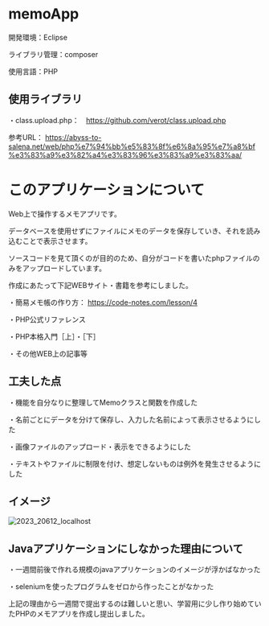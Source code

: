 # memoApp

開発環境：Eclipse

ライブラリ管理：composer

使用言語：PHP

## 使用ライブラリ
・class.upload.php：　https://github.com/verot/class.upload.php

参考URL： https://abyss-to-salena.net/web/php%e7%94%bb%e5%83%8f%e6%8a%95%e7%a8%bf%e3%83%a9%e3%82%a4%e3%83%96%e3%83%a9%e3%83%aa/

# このアプリケーションについて

Web上で操作するメモアプリです。

データベースを使用せずにファイルにメモのデータを保存していき、それを読み込むことで表示させます。

ソースコードを見て頂くのが目的のため、自分がコードを書いたphpファイルのみをアップロードしています。

作成にあたって下記WEBサイト・書籍を参考にしました。

・簡易メモ帳の作り方： https://code-notes.com/lesson/4

・PHP公式リファレンス

・PHP本格入門［上］・［下］

・その他WEB上の記事等


## 工夫した点

・機能を自分なりに整理してMemoクラスと関数を作成した

・名前ごとにデータを分けて保存し、入力した名前によって表示させるようにした

・画像ファイルのアップロード・表示をできるようにした

・テキストやファイルに制限を付け、想定しないものは例外を発生させるようにした

## イメージ

![2023_20612_localhost](https://user-images.githubusercontent.com/115851551/216318888-2a72c4c7-ca17-4ae3-ace9-acc14c8c6500.jpeg)

## Javaアプリケーションにしなかった理由について

・一週間前後で作れる規模のjavaアプリケーションのイメージが浮かばなかった

・seleniumを使ったプログラムをゼロから作ったことがなかった

上記の理由から一週間で提出するのは難しいと思い、学習用に少し作り始めていたPHPのメモアプリを作成し提出しました。
